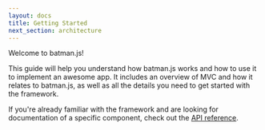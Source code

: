 ```yaml
---
layout: docs
title: Getting Started
next_section: architecture
---
```


Welcome to batman.js!

This guide will help you understand how batman.js works and how to use it to implement an awesome app.
It includes an overview of MVC and how it relates to batman.js, as well as all the details you need to get started with the framework.

If you're already familiar with the framework and are looking for documentation of a specific component, check out the [API reference](/docs/api/).

